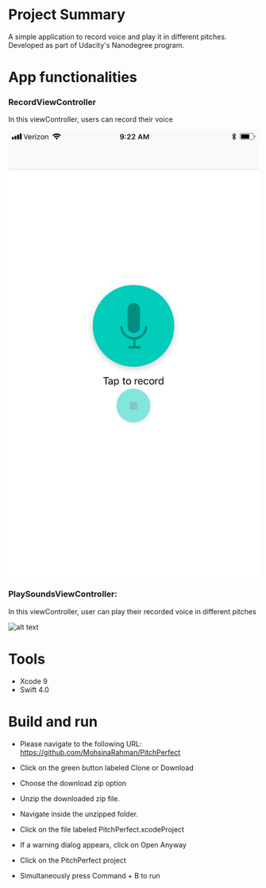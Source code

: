 # Project Summary
A simple application to record voice and play it in different pitches. Developed as part of Udacity's Nanodegree program.

# App functionalities
### RecordViewController 
In this viewController, users can record their voice


![alt text](https://github.com/MohsinaRahman/PitchPerfect/blob/master/IMG_1415.png "IMG 1415")

### PlaySoundsViewController:
In this viewController, user can play their recorded voice in different pitches

![alt text](https://github.com/MohsinaRahman/PitchPerfect/blob/master/mapview_page.png "Mapview Page")


# Tools
* Xcode 9
* Swift 4.0


# Build and run

* Please navigate to the following URL: https://github.com/MohsinaRahman/PitchPerfect

* Click on the green button labeled Clone or Download

* Choose the download zip option

* Unzip the downloaded zip file.

* Navigate inside the unzipped folder.

* Click on the file labeled PitchPerfect.xcodeProject

* If a warning dialog appears, click on Open Anyway

* Click on the PitchPerfect project

* Simultaneously press Command + B to run
